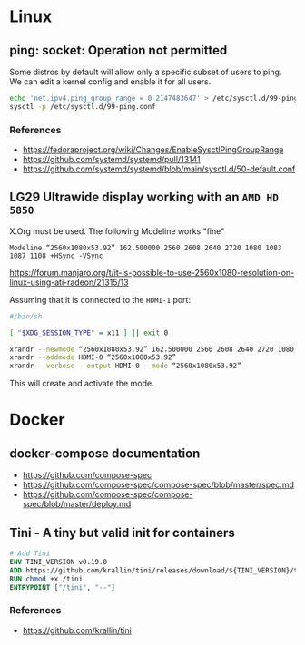 # Linux

## ping: socket: Operation not permitted

Some distros by default will allow only a specific subset of users to ping.
We can edit a kernel config and enable it for all users.

```bash
echo 'net.ipv4.ping_group_range = 0 2147483647' > /etc/sysctl.d/99-ping.conf
sysctl -p /etc/sysctl.d/99-ping.conf
```

### References

- https://fedoraproject.org/wiki/Changes/EnableSysctlPingGroupRange
- https://github.com/systemd/systemd/pull/13141
- https://github.com/systemd/systemd/blob/main/sysctl.d/50-default.conf


## LG29 Ultrawide display working with an `AMD HD 5850`
X.Org must be used. The following Modeline works "fine"
```
Modeline “2560x1080x53.92” 162.500000 2560 2608 2640 2720 1080 1083 1087 1108 +HSync -VSync
```

https://forum.manjaro.org/t/it-is-possible-to-use-2560x1080-resolution-on-linux-using-ati-radeon/21315/13

Assuming that it is connected to the `HDMI-1` port:
```bash
#/bin/sh

[ "$XDG_SESSION_TYPE" = x11 ] || exit 0

xrandr --newmode “2560x1080x53.92” 162.500000 2560 2608 2640 2720 1080 1083 1087 1108 +HSync -VSync
xrandr --addmode HDMI-0 “2560x1080x53.92”
xrandr --verbose --output HDMI-0 --mode “2560x1080x53.92” 
```
This will create and activate the mode.

# Docker
## docker-compose documentation

- https://github.com/compose-spec
- https://github.com/compose-spec/compose-spec/blob/master/spec.md
- https://github.com/compose-spec/compose-spec/blob/master/deploy.md

## Tini - A tiny but valid init for containers

```dockerfile
# Add Tini
ENV TINI_VERSION v0.19.0
ADD https://github.com/krallin/tini/releases/download/${TINI_VERSION}/tini /tini
RUN chmod +x /tini
ENTRYPOINT ["/tini", "--"]
```

### References

- https://github.com/krallin/tini
